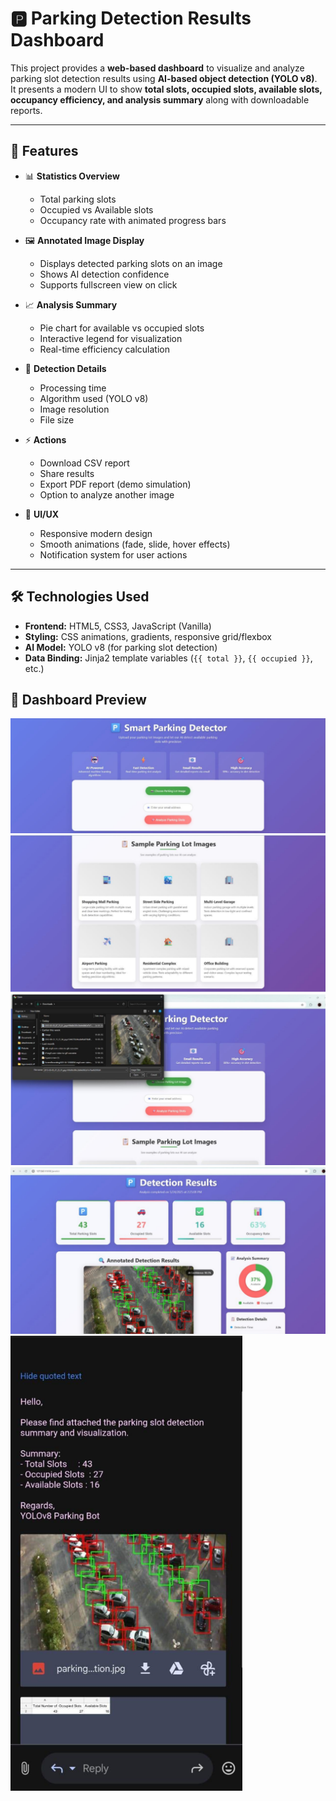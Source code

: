 # 🅿️ Parking Detection Results Dashboard

This project provides a **web-based dashboard** to visualize and analyze parking slot detection results using **AI-based object detection (YOLO v8)**.  
It presents a modern UI to show **total slots, occupied slots, available slots, occupancy efficiency, and analysis summary** along with downloadable reports.

---

## 🚀 Features

- 📊 **Statistics Overview**
  - Total parking slots
  - Occupied vs Available slots
  - Occupancy rate with animated progress bars

- 🖼️ **Annotated Image Display**
  - Displays detected parking slots on an image
  - Shows AI detection confidence
  - Supports fullscreen view on click

- 📈 **Analysis Summary**
  - Pie chart for available vs occupied slots
  - Interactive legend for visualization
  - Real-time efficiency calculation

- 📝 **Detection Details**
  - Processing time
  - Algorithm used (YOLO v8)
  - Image resolution
  - File size

- ⚡ **Actions**
  - Download CSV report
  - Share results
  - Export PDF report (demo simulation)
  - Option to analyze another image

- 🎨 **UI/UX**
  - Responsive modern design
  - Smooth animations (fade, slide, hover effects)
  - Notification system for user actions

---

## 🛠️ Technologies Used

- **Frontend:** HTML5, CSS3, JavaScript (Vanilla)
- **Styling:** CSS animations, gradients, responsive grid/flexbox
- **AI Model:** YOLO v8 (for parking slot detection)
- **Data Binding:** Jinja2 template variables (`{{ total }}`, `{{ occupied }}`, etc.)

## 🚗 Dashboard Preview
![Dashboard 1](https://github.com/Lakshmibhavaniyepuri/CarParking/blob/main/1.png)
![Dashboard 2](https://github.com/Lakshmibhavaniyepuri/CarParking/blob/main/2.png)
![Dashboard 3](https://github.com/Lakshmibhavaniyepuri/CarParking/blob/main/3.png)
![Dashboard 4](https://github.com/Lakshmibhavaniyepuri/CarParking/blob/main/4.png)
![Dashboard 5](https://github.com/Lakshmibhavaniyepuri/CarParking/blob/main/5.png)






